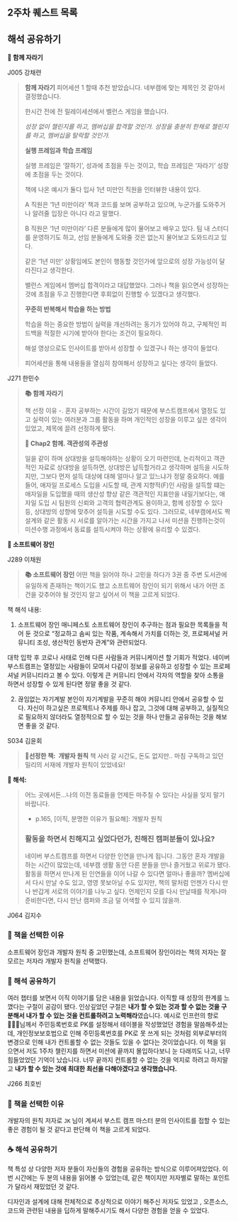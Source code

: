 ## **2주차 퀘스트 목록**

## **해석 공유하기**

**📕 함께 자라기**

J005 강채련

> **함께 자라기** 
피어세션 1 할때 추천 받았습니다.
네부캠에 맞는 제목인 것 같아서 결정했습니다.
> 
> 
> 한시간 전에 전 릴레이세션에서 벨런스 게임을 했습니다.
> 
> *성장 없이 챌린지를 하고, 멤버십을 합격할 것인가. 성장을 충분히 한채로 챌린지를 하고, 멤버십을 탈락할 것인가.*
> 
> **실행 프레임과 학습 프레임**
> 
> 실행 프레임은 ‘잘하기’, 성과에 초점을 두는 것이고, 학습 프레임은 ‘자라기’ 성장에 초점을 두는 것이다.
> 
> 책에 나온 예시가 둘다 입사 1년 미만인 직원을 인터뷰한 내용이 있다.
> 
> A 직원은 ‘1년 미만이라’ 책과 코드를 보며 공부하고 있으며, 누군가를 도와주거나 알려줄 입장은 아니다 라고 말했다.
> 
> B 직원은 ‘1년 미만이라’ 다른 분들에게 많이 물어보고 배우고 있다. 팀 내 스터디를 운영하기도 하고, 선임 분들에게 도와줄 것은 없는지 물어보고 도와드리고 있다.
> 
> 같은 ‘1년 미만’ 상황임에도 본인이 행동할 것인가에 앞으로의 성장 가능성이 달라진다고 생각한다.
> 
> 밸런스 게임에서 멤버십 합격이라고 대답했었다. 그러나 책을 읽으면서 성장하는 것에 초점을 두고 진행한다면 후회없이 진행할 수 있겠다고 생각했다.
> 
> **꾸준히 반복해서 학습을 하는 방법**
> 
> 학습을 하는 중요한 방법이 실력을 개선하려는 동기가 있어야 하고, 구체적인 피드백을 적절한 시기에 받아야 한다는 조건이 필요하다.
> 
> 해설 영상으로도 인사이트를 받아서 성장할 수 있겠구나 하는 생각이 들었다.
> 
> 피어세션을 통해 내용들을 열심히 참여해서 성장하고 싶다는 생각이 들었다.
> 

J271 한민수

> **📚 함께 자라기**
> 
> 
> 책 선정 이유 -. 혼자 공부하는 시간이 길었기 때문에 부스트캠프에서 열정도 있고 실력이 있는 여러분과 그룹 활동을 하며 개인적인 성장을 이루고 싶은 생각이 있었고, 제목에 끌려 선정하게 됐다. 
> 
> **💫 Chap2 함께. 객관성의 주관성**
> 
> 일을 같이 하며 상대방을 설득해야하는 상황이 오기 마련인데, 논리적이고 객관적인 자료로 상대방을 설득하면, 상대방은 납득할거라고 생각하며 설득을 시도하지만, 그보다 먼저 설득 대상에 대해 얼마나 알고 있느냐가 정말 중요하다. 예를 들어, 애자일 프로세스 도입을 시도할 때, 관계 지향적(F)인 사람을 설득할 떄는 애자일을 도입했을 때의 생산성 향상 같은 객관적인 지표만을 내밀기보다는, 애자일 도입 시 팀원의 신뢰와 고객의 협력관계도 용이하고, 함께 성장할 수 있다 등, 상대방의 성향에 맞추어 설득을 시도할 수도 있다. 
> 그러므로, 네부캠에서도 짝설계와 같은 활동 시 서로를 알아가는 시간을 가지고 나서 미션을 진행하는것이 미션수행 과정에서 동료를 설득시켜야 하는 상황에 유리할 수 있겠다.
> 

**📕 소프트웨어 장인**

J289 이채원

> **📚 소프트웨어 장인**
어떤 책을 읽어야 하나 고민을 하다가 3권 중 주변 도서관에 유일하게 존재하는 책이기도 했고 소프트웨어 장인이 되기 위해서 내가 어떤 조건을 갖추어야 될 것인지 알고 싶어서 이 책을 고르게 되었다. 

책 해석 내용:
1. 소프트웨어 장인 매니페스토
소프트웨어 장인이 추구하는 점과 필요한 목록들을 적어 둔 것으로 “정교하고 솜씨 있는 작품, 계속해서 가치를 더하는 것, 프로페셔널 커뮤니티 조성, 생산적인 동반자 관계”와 관련되었다. 

대학 입학 후 코로나 사태로 인해 다른 사람들과 커뮤니케이션 할 기회가 적었다.
네이버 부스트캠프는 열정있는 사람들이 모여서 다같이 정보를 공유하고 성장할 수 있는 프로페셔널 커뮤니티라고 볼 수 있다. 이렇게 큰 커뮤니티 안에서 각자의 역할을 찾아 소통을 하면서 성장할 수 있게 된다면 정말 좋을 것 같다.

2. 끊임없는 자기계발
본인이 자기계발을 꾸준히 해야 커뮤니티 안에서 공유할 수 있다.
자신이 하고싶은 프로젝트나 주제를 하나 잡고, 그것에 대해 공부하고, 실질적으로 필요하지 않더라도 열정적으로 할 수 있는 것을 하나 만들고 공유하는 것을 해보면 좋을 것 같다.
> 

S034 김윤회

> **📕선정한 책:  개발자 원칙**
책 사러 갈 시간도, 돈도 없지만.. 마침 구독하고 있던 밀리의 서재에 개발자 원칙이 있었네요!

**📮 해석:**
> 
> 
> 어느 곳에서든…나의 이전 동료들을 언제든 마주칠 수 있다는 사실을 잊지 말기 바랍니다.
> 
> - p.165, [이직, 분명한 이유가 필요해]: 개발자 원칙
> 
> ### 활동을 하면서 친해지고 싶었다던가, 친해진 캠퍼분들이 있나요?
> 
> 네이버 부스트캠프를 하면서 다양한 인연을 만나게 됩니다.
> 그동안 혼자 개발을 하는 시간이 많았는데, 네부캠 생활 동안 다른 분들을 만나 즐거웠고 위로가 됐다.
> 활동을 하면서 만나게 된 인연들을 이어 나갈 수 있다면 얼마나 좋을까?
> 멤버십에서 다시 만날 수도 있고, 영영 못보아닐 수도 있지만, 
> 책의 말처럼 언젠가 다시 만나 반갑게 서로의 이야기를 나누고 싶다.
> 언제인지 모를 다시 만날때를 작게나마 준비한다면, 다시 만난 캠퍼와 조금 덜 어색할 수 있지 않을까.


J064 김지수

### 🍎 책을 선택한 이유

소프트웨어 장인과 개발자 원칙 중 고민했는데, 소프트웨어 장인이라는 책의 저자는 잘 모르는 저자라 개발자 원칙을 선택했다.

### 🚀 해석 공유하기

여러 챕터를 보면서 이직 이야기를 담은 내용을 읽었습니다. 이직할 때 성장의 한계를 느꼈다는 구절이 공감이 됐다. 인상깊었던 구절은 **내가 할 수 있는 것과 할 수 없는 것을 구분해서 내가 할 수 있는 것을 컨트롤하려고 노력해라**였습니다. 예시로 인프런의 향로👨🏻‍💻님께서 주민등록번호로 PK를 설정해서 테이블을 작성했었던 경험을 말씀해주셨는데, 개인정보보호법으로 인해 주민등록번호를 PK로 못 쓰게 되는 것처럼 외부로부터의 변경으로 인해 내가 컨트롤할 수 없는 것들도 있을 수 없다는 것이었습니다.
이 책을 읽으면서 저도 1주차 챌린지를 하면서 미션에 끝까지 몰입하다보니 눈 다래끼도 나고, 너무 힘들었었던 기억이 났습니다. 너무 끝까지 컨트롤할 수 없는 것을 억지로 하려고 하지말고 **내가 할 수 있는 것애 최대한 최선을 다해야겠다고 생각했습니다.**


J266 최호빈

### 🍰 책을 선택한 이유

개발자의 원칙 저자로 `JK` 님이 계셔서 부스트 캠프 마스터 분의 인사이트를 접할 수 있는 좋은 경험이 될 것 같다고 판단해 이 책을 고르게 되었다.

### ☕️ 해석 공유하기

책 특성 상 다양한 저자 분들이 자신들의 경험을 공유하는 방식으로 이루어져있었다.  이번 시간에는 두 분의 내용을 읽어볼 수 있었는데, 같은 책이지만 저자별로 말하는 포인트가 달라서 재밌었던 것 같다.

디자인과 설계에 대해 전체적으로 추상적으로 이야기 해주신 저자도 있었고 , 오픈소스, 코드와 관련된 내용을 딥하게 말해주시기도 해서 다양한 경험을 얻을 수 있었다.

